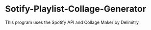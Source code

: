 # Sotify-Playlist-Collage-Generator
This program uses the Spotify API and Collage Maker by Delimitry
